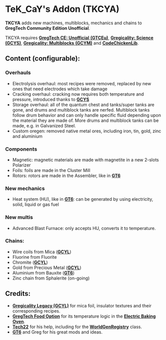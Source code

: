# TeK_CaY's Addon (TKCYA)

**TKCYA** adds new machines, multiblocks, mechanics and chains to **GregTech Community Edition Unofficial**.


TKCYA requires [**GregTech CE: Unofficial** **(GTCEu)**](https://github.com/GregTechCEu/GregTech), [**Gregicality: Science** **(GCYS)**](https://github.com/GregTechCEu/gregicality-science), [**Gregicality: Multiblocks** **(GCYM)**](https://github.com/GregTechCEu/gregicality-multiblocks) and [**CodeChickenLib**](https://www.curseforge.com/minecraft/mc-mods/codechicken-lib-1-8).

## Content (configurable):

### Overhauls
* Electrolysis overhaul: most recipes were removed, replaced by new ones that need electrodes which take damage
* Cracking overhaul: cracking now requires both temperature and pressure, introduced thanks to [**GCYS**](https://github.com/GregTechCEu/gregicality-science)
* Storage overhaul: all of the quantum chest and tanks/super tanks are gone, and drums and multiblock tanks are nerfed. Multiblock tanks follow drum behavior and can only handle specific fluid depending upon the material they are made of. More drums and multiblock tanks can be made, e.g. in Galvanized Steel.
* Custom oregen: removed native metal ores, including iron, tin, gold, zinc and aluminium

### Components
* Magnetic: magnetic materials are made with magnetite in a new 2-slots Polarizer
* Foils: foils are made in the Cluster Mill
* Rotors: rotors are made in the Assembler, like in [**GT6**](https://github.com/GregTech6)

### New mechanics
* Heat system (HU), like in [**GT6**](https://github.com/GregTech6): can be generated by using electricity, solid, liquid or gas fuel

### New multis
* Advanced Blast Furnace: only accepts HU, converts it to temperature.

### Chains:
* Wire coils from Mica ([**GCYL**](https://github.com/GregTechCEu/gregicality-legacy))
* Fluorine from Fluorite
* Chromite ([**GCYL**](https://github.com/GregTechCEu/gregicality-legacy))
* Gold from Precious Metal ([**GCYL**](https://github.com/GregTechCEu/gregicality-legacy))
* Aluminium from Bauxite ([**GT6**](https://github.com/GregTech6))
* Zinc chain from Sphalerite (on-going)

## Credits: 
* [**Gregicality Legacy (GCYL)**](https://github.com/GregTechCEu/gregicality-legacy) for mica foil, insulator textures and their corresponding recipes.
* [**GregTech Food Option**](https://github.com/bruberu/GregTechFoodOption) for its temperature logic in the [**Electric Baking Oven**](https://github.com/bruberu/GregTechFoodOption/blob/master/src/main/java/gregtechfoodoption/machines/multiblock/MetaTileEntityElectricBakingOven.java).
* [**Tech22**](https://github.com/TechLord22) for his help, including for the [**WorldGenRegistry**](https://github.com/tekcay/tekcays_addon/blob/master/src/main/java/tekcays_addon/api/worldgen/TKCYAWorldGenRegistry.java) class.
* [**GT6**](https://github.com/GregTech6) and Greg for his great mods and ideas.
